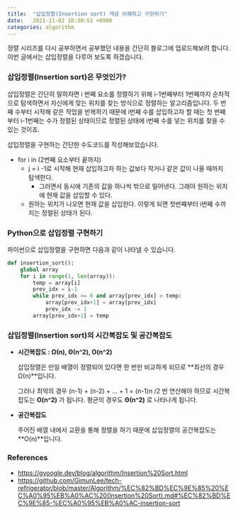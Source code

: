 ```yaml
---
title:  "삽입정렬(Insertion sort) 개념 이해하고 구현하기"
date:   2021-11-02 10:30:51 +0900
categories: algorithm
---
```


정렬 시리즈를 다시 공부하면서 공부했던 내용을 간단히 블로그에 업로드해보려 합니다. 이번 글에서는 삽입정렬을 다루어 보도록 하겠습니다.

### 삽입정렬(Insertion sort)은 무엇인가?

삽입정렬은 간단히 말하자면 i 번째 요소를 정렬하기 위해 i-1번째부터 1번째까지 순차적으로 탐색하면서 자신에게 맞는 위치를 찾는 방식으로 정렬하는 알고리즘입니다. 두 번째 수부터 시작해 같은 작업을 반복하기 때문에 i번째 수를 삽입하고자 할 때는 첫 번째부터 i-1번째는 수가 정렬된 상태이므로 정렬된 상태에 i번째 수를 넣는 위치를 찾을 수 있는 것이죠. 

삽입정렬을 구현하는 간단한 수도코드를 작성해보았습니다.

- for i in (2번째 요소부터 끝까지) 
  - j = i -1로 시작해 현재 삽입하고자 하는 값보다 작거나 같은 값이 나올 때까지 탐색한다.
    - 그러면서 동시에 기존의 값을 하나씩 밖으로 밀어낸다. 그래야 원하는 위치에 현재 값을 삽입할 수 있다.
  - 원하는 위치가 나오면 현재 값을 삽입한다. 이렇게 되면 첫번째부터 i번째 수까지는 정렬된 상태가 된다.



### Python으로 삽입정렬 구현하기

파이썬으로 삽입정렬을 구현하면 다음과 같이 나타낼 수 있습니다.

```python
def insertion_sort():
    global array
    for i in range(1, len(array)):
        temp = array[i]
        prev_idx = i-1
        while prev_idx >= 0 and array[prev_idx] > temp:
            array[prev_idx+1] = array[prev_idx]
            prev_idx -= 1
        array[prev_idx+1] = temp
```

### 삽입정렬(Insertion sort)의 시간복잡도 및 공간복잡도

- **시간복잡도 : Ω(n), Θ(n^2), O(n^2)**

  삽입정렬은  만일 배열이 정렬되어 있다면 한 번만 비교하게 되므로  **최선의 경우 Ω(n)**입니다. 

  그러나 최악의  경우 (n-1) + (n-2) + ... + 1 = (n-1)n /2 번 연산해야 하므로 시간복잡도는 **O(n^2)** 가 됩니다.  평균의 경우도 **Θ(n^2)** 로 나타나게 됩니다.

- **공간복잡도**

   주어진 배열 내에서 교환을 통해 정렬을 하기 때문에 삽입정렬의 공간복잡도는 **O(n)**입니다. 





### References

- https://gyoogle.dev/blog/algorithm/Insertion%20Sort.html
- https://github.com/GimunLee/tech-refrigerator/blob/master/Algorithm/%EC%82%BD%EC%9E%85%20%EC%A0%95%EB%A0%AC%20(Insertion%20Sort).md#%EC%82%BD%EC%9E%85-%EC%A0%95%EB%A0%AC-insertion-sort
